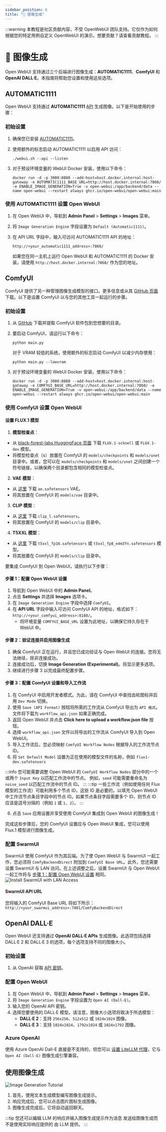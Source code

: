 ```yaml
---
sidebar_position: 6
title: "🎨 图像生成"
---
```


:::warning
本教程是社区贡献内容，不受 OpenWebUI 团队支持。它仅作为如何根据您的特定用例自定义 OpenWebUI 的演示。想要贡献？请查看贡献教程。
:::

# 🎨 图像生成

Open WebUI 支持通过三个后端进行图像生成：**AUTOMATIC1111**、**ComfyUI** 和 **OpenAI DALL·E**。本指南将帮助您设置和使用这些选项。

## AUTOMATIC1111

Open WebUI 支持通过 **AUTOMATIC1111** [API](https://github.com/AUTOMATIC1111/stable-diffusion-webui/wiki/API) 生成图像。以下是开始使用的步骤：

### 初始设置

1. 确保您已安装 [AUTOMATIC1111](https://github.com/AUTOMATIC1111/stable-diffusion-webui)。
2. 使用额外的标志启动 AUTOMATIC1111 以启用 API 访问：

   ```
   ./webui.sh --api --listen
   ```

3. 对于预设环境变量的 WebUI Docker 安装，使用以下命令：

   ```
   docker run -d -p 3000:8080 --add-host=host.docker.internal:host-gateway -e AUTOMATIC1111_BASE_URL=http://host.docker.internal:7860/ -e ENABLE_IMAGE_GENERATION=True -v open-webui:/app/backend/data --name open-webui --restart always ghcr.io/open-webui/open-webui:main
   ```

### 使用 AUTOMATIC1111 设置 Open WebUI

1. 在 Open WebUI 中，导航到 **Admin Panel** > **Settings** > **Images** 菜单。
2. 将 `Image Generation Engine` 字段设置为 `Default (Automatic1111)`。
3. 在 API URL 字段中，输入可访问 AUTOMATIC1111 API 的地址：

   ```
   http://<your_automatic1111_address>:7860/
   ```

   如果您在同一主机上运行 Open WebUI 和 AUTOMATIC1111 的 Docker 安装，请使用 `http://host.docker.internal:7860/` 作为您的地址。

## ComfyUI

ComfyUI 提供了另一种管理图像生成模型的接口。更多信息或从其 [GitHub 页面](https://github.com/comfyanonymous/ComfyUI) 下载。以下是设置 ComfyUI 以与您的其他工具一起运行的步骤。

### 初始设置

1. 从 [GitHub](https://github.com/comfyanonymous/ComfyUI) 下载并提取 ComfyUI 软件包到您想要的目录。
2. 要启动 ComfyUI，请运行以下命令：

   ```
   python main.py
   ```

   对于 VRAM 较低的系统，使用额外的标志启动 ComfyUI 以减少内存使用：

   ```
   python main.py --lowvram
   ```

3. 对于预设环境变量的 WebUI Docker 安装，使用以下命令：

   ```
   docker run -d -p 3000:8080 --add-host=host.docker.internal:host-gateway -e COMFYUI_BASE_URL=http://host.docker.internal:7860/ -e ENABLE_IMAGE_GENERATION=True -v open-webui:/app/backend/data --name open-webui --restart always ghcr.io/open-webui/open-webui:main
   ```

### 使用 ComfyUI 设置 Open WebUI

#### 设置 FLUX.1 模型

1. **模型检查点**：

* 从 [black-forest-labs HuggingFace 页面](https://huggingface.co/black-forest-labs) 下载 `FLUX.1-schnell` 或 `FLUX.1-dev` 模型。
* 将模型检查点（s）放置在 ComfyUI 的 `models/checkpoints` 和 `models/unet` 目录中。或者，您可以在 `models/checkpoints` 和 `models/unet` 之间创建一个符号链接，以确保两个目录都包含相同的模型检查点。

2. **VAE 模型**：

* 从 [这里](https://huggingface.co/black-forest-labs/FLUX.1-schnell/blob/main/ae.safetensors) 下载 `ae.safetensors` VAE。
* 将其放置在 ComfyUI 的 `models/vae` 目录中。

3. **CLIP 模型**：

* 从 [这里](https://huggingface.co/comfyanonymous/flux_text_encoders/tree/main) 下载 `clip_l.safetensors`。
* 将其放置在 ComfyUI 的 `models/clip` 目录中。

4. **T5XXL 模型**：

* 从 [这里](https://huggingface.co/comfyanonymous/flux_text_encoders/tree/main) 下载 `t5xxl_fp16.safetensors` 或 `t5xxl_fp8_e4m3fn.safetensors` 模型。
* 将其放置在 ComfyUI 的 `models/clip` 目录中。

要集成 ComfyUI 到 Open WebUI，请执行以下步骤：

#### 步骤 1：配置 Open WebUI 设置

1. 导航到 Open WebUI 中的 **Admin Panel**。
2. 点击 **Settings** 并选择 **Images** 选项卡。
3. 在 `Image Generation Engine` 字段中选择 `ComfyUI`。
4. 在 **API URL** 字段中输入可访问 ComfyUI API 的地址，格式如下：`http://<your_comfyui_address>:8188/`。
   * 将环境变量 `COMFYUI_BASE_URL` 设置为此地址，以确保它持久存在于 WebUI 中。

#### 步骤 2：验证连接并启用图像生成

1. 确保 ComfyUI 正在运行，并且您已成功验证与 Open WebUI 的连接。您将无法继续，除非连接成功。
2. 连接成功后，切换 **Image Generation (Experimental)**。将显示更多选项。
3. 继续进行步骤 3 以完成最终配置步骤。

#### 步骤 3：配置 ComfyUI 设置和导入工作流

1. 在 ComfyUI 中启用开发者模式。为此，请在 ComfyUI 中查找齿轮图标并启用 `Dev Mode` 切换。
2. 使用 `Save (API Format)` 按钮将所需的工作流从 ComfyUI 导出为 `API 格式`。文件将下载为 `workflow_api.json` 如果正确完成。
3. 返回 Open WebUI 并点击 **Click here to upload a workflow.json file** 按钮。
4. 选择 `workflow_api.json` 文件以将导出的工作流从 ComfyUI 导入到 Open WebUI。
5. 导入工作流后，您必须映射 `ComfyUI Workflow Nodes` 根据导入的工作流节点 ID。
6. 将 `Set Default Model` 设置为正在使用的模型文件的名称，例如 `flux1-dev.safetensors`

:::info
您可能需要调整 Open WebUI 的 `ComfyUI Workflow Nodes` 部分中的一个或两个 `Input Key` 以匹配工作流中的节点。
例如，`seed` 可能需要重命名为 `noise_seed` 以匹配工作流中的节点 ID。
:::
:::tip
一些工作流（例如使用任何 Flux 模型的工作流）可能利用多个节点 ID，这些 ID 是必要的，以填充 Open WebUI 中工作流节点条目字段中的节点 ID。如果节点条目字段需要多个 ID，则节点 ID 应该是逗号分隔的（例如 `1` 或 `1, 2`）。
:::

6. 点击 `Save` 应用设置并享受使用 ComfyUI 集成到 Open WebUI 的图像生成！

完成这些步骤后，您的 ComfyUI 设置应与 Open WebUI 集成，您可以使用 Flux.1 模型进行图像生成。

### 配置 SwarmUI

SwarmUI 使用 ComfyUI 作为其后端。为了使 Open WebUI 与 SwarmUI 一起工作，您必须将 `ComfyBackendDirect` 附加到 `ComfyUI Base URL`。此外，您还需要设置 SwarmUI 与 LAN 访问。在上述调整之后，设置 SwarmUI 与 Open WebUI 一起工作将与 [步骤 1：配置 Open WebUI 设置](https://github.com/open-webui/docs/edit/main/docs/features/images.md#step-1-configure-open-webui-settings) 相同。
![Install SwarmUI with LAN Access](https://github.com/user-attachments/assets/a6567e13-1ced-4743-8d8e-be526207f9f6)

#### SwarmUI API URL

您将输入的 ComfyUI Base URL 将如下所示：`http://<your_swarmui_address>:7801/ComfyBackendDirect`

## OpenAI DALL·E

Open WebUI 还支持通过 **OpenAI DALL·E APIs** 生成图像。此选项包括选择 DALL·E 2 和 DALL·E 3 的选项，每个选项支持不同的图像大小。

### 初始设置

1. 从 OpenAI 获取 [API 密钥](https://platform.openai.com/api-keys)。

### 配置 Open WebUI

1. 在 Open WebUI 中，导航到 **Admin Panel** > **Settings** > **Images** 菜单。
2. 将 `Image Generation Engine` 字段设置为 `Open AI (Dall-E)`。
3. 输入您的 OpenAI API 密钥。
4. 选择您要使用的 DALL·E 模型。请注意，图像大小选项将取决于所选模型：
   * **DALL·E 2**：支持 `256x256`、`512x512` 或 `1024x1024` 图像。
   * **DALL·E 3**：支持 `1024x1024`、`1792x1024` 或 `1024x1792` 图像。

### Azure OpenAI

使用 Azure OpenAI Dall-E 直接是不支持的，但您可以 [设置 LiteLLM 代理](https://litellm.vercel.app/docs/image_generation)，它与 `Open AI (Dall-E)` 图像生成引擎兼容。

## 使用图像生成

![Image Generation Tutorial](/img/tutorial_image_generation.png)

1. 首先，使用文本生成模型编写图像生成提示。
2. 响应完成后，您可以点击图片图标生成图像。
3. 图像生成完成后，它将自动返回聊天。

:::tip
   您还可以编辑 LLM 的响应并输入图像生成提示作为消息
   发送给图像生成而不是使用实际响应提供的
   由 LLM 提供。
:::
